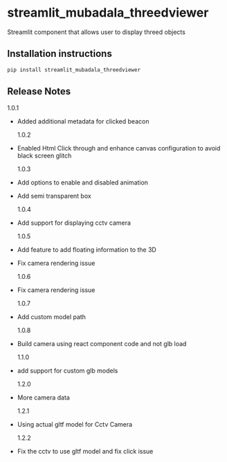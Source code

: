 # streamlit_mubadala_threedviewer

Streamlit component that allows user to display threed objects

## Installation instructions

```sh
pip install streamlit_mubadala_threedviewer
```

## Release Notes

1.0.1

- Added additional metadata for clicked beacon

  1.0.2

- Enabled Html Click through and enhance canvas configuration to avoid black screen glitch

  1.0.3

- Add options to enable and disabled animation
- Add semi transparent box

  1.0.4

- Add support for displaying cctv camera

  1.0.5

- Add feature to add floating information to the 3D
- Fix camera rendering issue

  1.0.6

- Fix camera rendering issue

  1.0.7

- Add custom model path

  1.0.8

- Build camera using react component code and not glb load

  1.1.0

- add support for custom glb models

  1.2.0

- More camera data

  1.2.1

- Using actual gltf model for Cctv Camera

  1.2.2

- Fix the cctv to use gltf model and fix click issue

